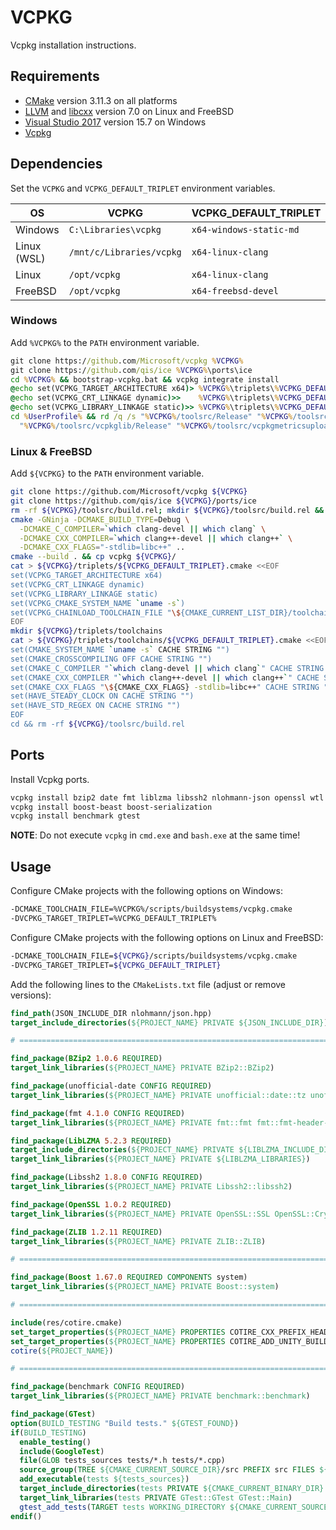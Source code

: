 # VCPKG
Vcpkg installation instructions.

## Requirements
* [CMake](https://cmake.org/download/) version 3.11.3 on all platforms
* [LLVM](https://llvm.org/) and [libcxx](https://libcxx.llvm.org/) version 7.0 on Linux and FreeBSD
* [Visual Studio 2017](https://www.visualstudio.com/downloads/) version 15.7 on Windows
* [Vcpkg](https://github.com/Microsoft/vcpkg)

## Dependencies
Set the `VCPKG` and `VCPKG_DEFAULT_TRIPLET` environment variables.

| OS          | VCPKG                    | VCPKG_DEFAULT_TRIPLET   |
|-------------|--------------------------|-------------------------|
| Windows     | `C:\Libraries\vcpkg`     | `x64-windows-static-md` |
| Linux (WSL) | `/mnt/c/Libraries/vcpkg` | `x64-linux-clang`       |
| Linux       | `/opt/vcpkg`             | `x64-linux-clang`       |
| FreeBSD     | `/opt/vcpkg`             | `x64-freebsd-devel`     |

### Windows
Add `%VCPKG%` to the `PATH` environment variable.

```cmd
git clone https://github.com/Microsoft/vcpkg %VCPKG%
git clone https://github.com/qis/ice %VCPKG%\ports\ice
cd %VCPKG% && bootstrap-vcpkg.bat && vcpkg integrate install
@echo set(VCPKG_TARGET_ARCHITECTURE x64)> %VCPKG%\triplets\%VCPKG_DEFAULT_TRIPLET%.cmake
@echo set(VCPKG_CRT_LINKAGE dynamic)>>    %VCPKG%\triplets\%VCPKG_DEFAULT_TRIPLET%.cmake
@echo set(VCPKG_LIBRARY_LINKAGE static)>> %VCPKG%\triplets\%VCPKG_DEFAULT_TRIPLET%.cmake
cd %UserProfile% && rd /q /s "%VCPKG%/toolsrc/Release" "%VCPKG%/toolsrc/vcpkg/Release" ^
  "%VCPKG%/toolsrc/vcpkglib/Release" "%VCPKG%/toolsrc/vcpkgmetricsuploader/Release"
```

### Linux & FreeBSD
Add `${VCPKG}` to the `PATH` environment variable.

```sh
git clone https://github.com/Microsoft/vcpkg ${VCPKG}
git clone https://github.com/qis/ice ${VCPKG}/ports/ice
rm -rf ${VCPKG}/toolsrc/build.rel; mkdir ${VCPKG}/toolsrc/build.rel && cd ${VCPKG}/toolsrc/build.rel
cmake -GNinja -DCMAKE_BUILD_TYPE=Debug \
  -DCMAKE_C_COMPILER=`which clang-devel || which clang` \
  -DCMAKE_CXX_COMPILER=`which clang++-devel || which clang++` \
  -DCMAKE_CXX_FLAGS="-stdlib=libc++" ..
cmake --build . && cp vcpkg ${VCPKG}/
cat > ${VCPKG}/triplets/${VCPKG_DEFAULT_TRIPLET}.cmake <<EOF
set(VCPKG_TARGET_ARCHITECTURE x64)
set(VCPKG_CRT_LINKAGE dynamic)
set(VCPKG_LIBRARY_LINKAGE static)
set(VCPKG_CMAKE_SYSTEM_NAME `uname -s`)
set(VCPKG_CHAINLOAD_TOOLCHAIN_FILE "\${CMAKE_CURRENT_LIST_DIR}/toolchains/${VCPKG_DEFAULT_TRIPLET}.cmake")
EOF
mkdir ${VCPKG}/triplets/toolchains
cat > ${VCPKG}/triplets/toolchains/${VCPKG_DEFAULT_TRIPLET}.cmake <<EOF
set(CMAKE_SYSTEM_NAME `uname -s` CACHE STRING "")
set(CMAKE_CROSSCOMPILING OFF CACHE STRING "")
set(CMAKE_C_COMPILER "`which clang-devel || which clang`" CACHE STRING "")
set(CMAKE_CXX_COMPILER "`which clang++-devel || which clang++`" CACHE STRING "")
set(CMAKE_CXX_FLAGS "\${CMAKE_CXX_FLAGS} -stdlib=libc++" CACHE STRING "")
set(HAVE_STEADY_CLOCK ON CACHE STRING "")
set(HAVE_STD_REGEX ON CACHE STRING "")
EOF
cd && rm -rf ${VCPKG}/toolsrc/build.rel
```

## Ports
Install Vcpkg ports.

```sh
vcpkg install bzip2 date fmt liblzma libssh2 nlohmann-json openssl wtl zlib
vcpkg install boost-beast boost-serialization
vcpkg install benchmark gtest
```

**NOTE**: Do not execute `vcpkg` in `cmd.exe` and `bash.exe` at the same time!

## Usage
Configure CMake projects with the following options on Windows:

```sh
-DCMAKE_TOOLCHAIN_FILE=%VCPKG%/scripts/buildsystems/vcpkg.cmake
-DVCPKG_TARGET_TRIPLET=%VCPKG_DEFAULT_TRIPLET%
```

Configure CMake projects with the following options on Linux and FreeBSD:

```sh
-DCMAKE_TOOLCHAIN_FILE=${VCPKG}/scripts/buildsystems/vcpkg.cmake
-DVCPKG_TARGET_TRIPLET=${VCPKG_DEFAULT_TRIPLET}
```

Add the following lines to the `CMakeLists.txt` file (adjust or remove versions):

```cmake
find_path(JSON_INCLUDE_DIR nlohmann/json.hpp)
target_include_directories(${PROJECT_NAME} PRIVATE ${JSON_INCLUDE_DIR})

# =============================================================================

find_package(BZip2 1.0.6 REQUIRED)
target_link_libraries(${PROJECT_NAME} PRIVATE BZip2::BZip2)

find_package(unofficial-date CONFIG REQUIRED)
target_link_libraries(${PROJECT_NAME} PRIVATE unofficial::date::tz unofficial::date::date)

find_package(fmt 4.1.0 CONFIG REQUIRED)
target_link_libraries(${PROJECT_NAME} PRIVATE fmt::fmt fmt::fmt-header-only)

find_package(LibLZMA 5.2.3 REQUIRED)
target_include_directories(${PROJECT_NAME} PRIVATE ${LIBLZMA_INCLUDE_DIRS})
target_link_libraries(${PROJECT_NAME} PRIVATE ${LIBLZMA_LIBRARIES})

find_package(Libssh2 1.8.0 CONFIG REQUIRED)
target_link_libraries(${PROJECT_NAME} PRIVATE Libssh2::libssh2)

find_package(OpenSSL 1.0.2 REQUIRED)
target_link_libraries(${PROJECT_NAME} PRIVATE OpenSSL::SSL OpenSSL::Crypto)

find_package(ZLIB 1.2.11 REQUIRED)
target_link_libraries(${PROJECT_NAME} PRIVATE ZLIB::ZLIB)

# =============================================================================

find_package(Boost 1.67.0 REQUIRED COMPONENTS system)
target_link_libraries(${PROJECT_NAME} PRIVATE Boost::system)

# =============================================================================

include(res/cotire.cmake)
set_target_properties(${PROJECT_NAME} PROPERTIES COTIRE_CXX_PREFIX_HEADER_INIT "src/common.h")
set_target_properties(${PROJECT_NAME} PROPERTIES COTIRE_ADD_UNITY_BUILD OFF)
cotire(${PROJECT_NAME})

# =============================================================================

find_package(benchmark CONFIG REQUIRED)
target_link_libraries(${PROJECT_NAME} PRIVATE benchmark::benchmark)

find_package(GTest)
option(BUILD_TESTING "Build tests." ${GTEST_FOUND})
if(BUILD_TESTING)
  enable_testing()
  include(GoogleTest)
  file(GLOB tests_sources tests/*.h tests/*.cpp)
  source_group(TREE ${CMAKE_CURRENT_SOURCE_DIR}/src PREFIX src FILES ${tests_sources})
  add_executable(tests ${tests_sources})
  target_include_directories(tests PRIVATE ${CMAKE_CURRENT_BINARY_DIR} src)
  target_link_libraries(tests PRIVATE GTest::GTest GTest::Main)
  gtest_add_tests(TARGET tests WORKING_DIRECTORY ${CMAKE_CURRENT_SOURCE_DIR})
endif()

```
